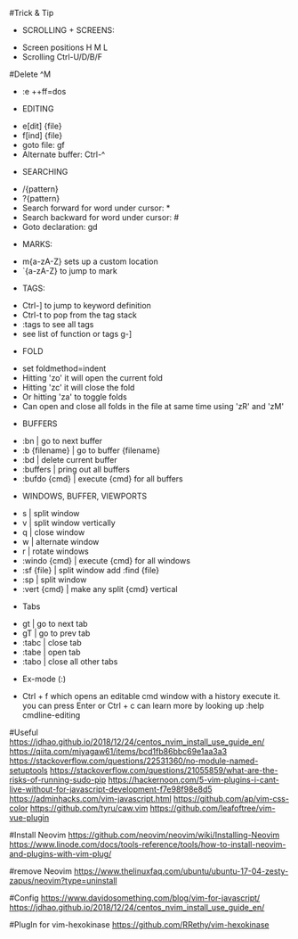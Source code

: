 #Trick & Tip

- SCROLLING + SCREENS:

* Screen positions H M L
* Scrolling Ctrl-U/D/B/F

#Delete ^M

- :e ++ff=dos

* EDITING

- e[dit] {file}
- f[ind] {file}
- goto file: gf
- Alternate buffer: Ctrl-^

* SEARCHING

- /{pattern}
- ?{pattern}
- Search forward for word under cursor: \*
- Search backward for word under cursor: #
- Goto declaration: gd

* MARKS:

- m{a-zA-Z} sets up a custom location
- \`{a-zA-Z} to jump to mark

* TAGS:

- Ctrl-] to jump to keyword definition
- Ctrl-t to pop from the tag stack
- :tags to see all tags
- see list of function or tags g-]

* FOLD

- set foldmethod=indent
- Hitting 'zo' it will open the current fold
- Hitting 'zc' it will close the fold
- Or hitting 'za' to toggle folds
- Can open and close all folds in the file at same time using 'zR' and 'zM'

* BUFFERS

- :bn | go to next buffer
- :b {filename} | go to buffer {filename}
- :bd | delete current buffer
- :buffers | pring out all buffers
- :bufdo {cmd} | execute {cmd} for all buffers

* WINDOWS, BUFFER, VIEWPORTS

- <Ctrl-w> s | split window
- <Ctrl-w> v | split window vertically
- <Ctrl-w> q | close window
- <Ctrl-w> w | alternate window
- <Ctrl-w> r | rotate windows
- :windo {cmd} | execute {cmd} for all windows
- :sf {file} | split window add :find {file}
- :sp | split window
- :vert {cmd} | make any split {cmd} vertical

* Tabs

- gt | go to next tab
- gT | go to prev tab
- :tabc | close tab
- :tabe | open tab
- :tabo | close all other tabs

* Ex-mode (:)

- Ctrl + f which opens an editable cmd window with a history
  execute it. you can press Enter or Ctrl + c
  can learn more by looking up :help cmdline-editing

#Useful
https://jdhao.github.io/2018/12/24/centos_nvim_install_use_guide_en/
https://qiita.com/miyagaw61/items/bcd1fb86bbc69e1aa3a3
https://stackoverflow.com/questions/22531360/no-module-named-setuptools
https://stackoverflow.com/questions/21055859/what-are-the-risks-of-running-sudo-pip
https://hackernoon.com/5-vim-plugins-i-cant-live-without-for-javascript-development-f7e98f98e8d5
https://adminhacks.com/vim-javascript.html
https://github.com/ap/vim-css-color
https://github.com/tyru/caw.vim
https://github.com/leafoftree/vim-vue-plugin

#Install Neovim
https://github.com/neovim/neovim/wiki/Installing-Neovim
https://www.linode.com/docs/tools-reference/tools/how-to-install-neovim-and-plugins-with-vim-plug/

#remove Neovim
https://www.thelinuxfaq.com/ubuntu/ubuntu-17-04-zesty-zapus/neovim?type=uninstall

#Config
https://www.davidosomething.com/blog/vim-for-javascript/
https://jdhao.github.io/2018/12/24/centos_nvim_install_use_guide_en/

#PlugIn
for vim-hexokinase
https://github.com/RRethy/vim-hexokinase

